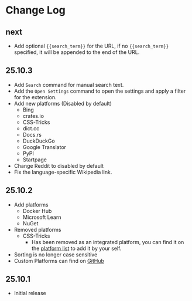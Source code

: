 # Change Log

## next
- Add optional `{{search_term}}` for the URL, if no `{{search_term}}` specified, it will be appended to the end of the URL.

## 25.10.3
- Add `Search` command for manual search text.
- Add the `Open Settings` command to open the settings and apply a filter for the extension.
- Add new platforms (Disabled by default)
  - Bing
  - crates.io
  - CSS-Tricks
  - dict.cc
  - Docs.rs
  - DuckDuckGo
  - Google Translator
  - PyPI
  - Startpage
- Change Reddit to disabled by default
- Fix the language-specific Wikipedia link.

## 25.10.2
- Add platforms
  - Docker Hub
  - Microsoft Learn
  - NuGet
- Removed platforms
  - CSS-Tricks
    - Has been removed as an integrated platform, you can find it on the [platform list](https://github.com/saxc/search-on/blob/main/Platforms.md) to add it by your self.
- Sorting is no longer case sensitive
- Custom Platforms can find on [GitHub](https://github.com/saxc/search-on/blob/main/Platforms.md)

## 25.10.1
- Initial release